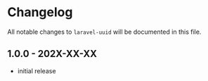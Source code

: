 # Changelog

All notable changes to `laravel-uuid` will be documented in this file.

## 1.0.0 - 202X-XX-XX

- initial release
